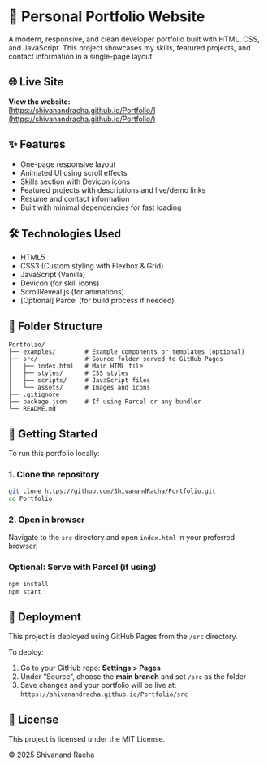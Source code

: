 # 💼 Personal Portfolio Website

A modern, responsive, and clean developer portfolio built with HTML, CSS, and JavaScript. This project showcases my skills, featured projects, and contact information in a single-page layout.

## 🌐 Live Site

**View the website:**  
[https://shivanandracha.github.io/Portfolio/](https://shivanandracha.github.io/Portfolio/)

## ✨ Features

- One-page responsive layout
- Animated UI using scroll effects
- Skills section with Devicon icons
- Featured projects with descriptions and live/demo links
- Resume and contact information
- Built with minimal dependencies for fast loading

## 🛠️ Technologies Used

- HTML5
- CSS3 (Custom styling with Flexbox & Grid)
- JavaScript (Vanilla)
- Devicon (for skill icons)
- ScrollReveal.js (for animations)
- [Optional] Parcel (for build process if needed)

## 📁 Folder Structure

```
Portfolio/
├── examples/        # Example components or templates (optional)
├── src/             # Source folder served to GitHub Pages
│   ├── index.html   # Main HTML file
│   ├── styles/      # CSS styles
│   ├── scripts/     # JavaScript files
│   └── assets/      # Images and icons
├── .gitignore
├── package.json     # If using Parcel or any bundler
└── README.md
```

## 🚀 Getting Started

To run this portfolio locally:

### 1. Clone the repository
```bash
git clone https://github.com/ShivanandRacha/Portfolio.git
cd Portfolio
```

### 2. Open in browser
Navigate to the `src` directory and open `index.html` in your preferred browser.

### Optional: Serve with Parcel (if using)
```bash
npm install
npm start
```

## 🚀 Deployment

This project is deployed using GitHub Pages from the `/src` directory.

To deploy:

1. Go to your GitHub repo: **Settings > Pages**
2. Under “Source”, choose the **main branch** and set `/src` as the folder
3. Save changes and your portfolio will be live at:  
   `https://shivanandracha.github.io/Portfolio/src`

## 📄 License

This project is licensed under the MIT License.

© 2025 Shivanand Racha